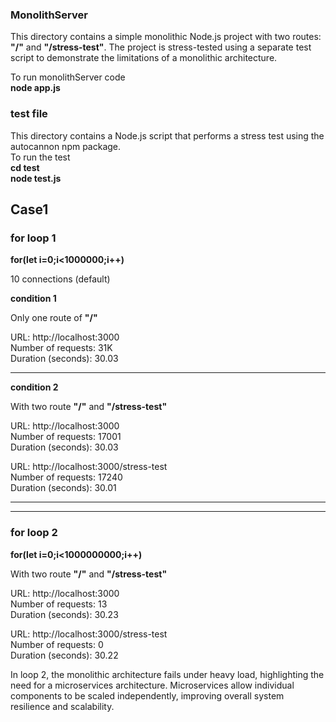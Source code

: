 ### MonolithServer
This directory contains a simple monolithic Node.js project with two routes: **"/"** and **"/stress-test"**. The project is stress-tested using a separate test script to demonstrate the limitations of a monolithic architecture.


To run monolithServer code  
**node app.js**  


### test file

This directory contains a Node.js script that performs a stress test using the autocannon npm package.  
To run the test  
    **cd test**    
    **node test.js**   


## Case1

### for loop 1  

**for(let i=0;i<1000000;i++)**  

10 connections (default)  


**condition 1**

Only one route of **"/"**  

URL: http://localhost:3000  
Number of requests:  31K  
Duration (seconds): 30.03  

_________________________  

**condition 2**

With two route **"/"** and **"/stress-test"**

URL: http://localhost:3000  
Number of requests:  17001  
Duration (seconds): 30.03

URL: http://localhost:3000/stress-test  
Number of requests:  17240  
Duration (seconds): 30.01  

_________________________________
_________________________________

### for loop 2
**for(let i=0;i<1000000000;i++)**

With two route **"/"** and **"/stress-test"**  

URL: http://localhost:3000  
Number of requests:  13  
Duration (seconds): 30.23 

URL: http://localhost:3000/stress-test  
Number of requests:  0  
Duration (seconds): 30.22  



In loop 2, the monolithic architecture fails under heavy load, highlighting the need for a microservices architecture. Microservices allow individual components to be scaled independently, improving overall system resilience and scalability.
